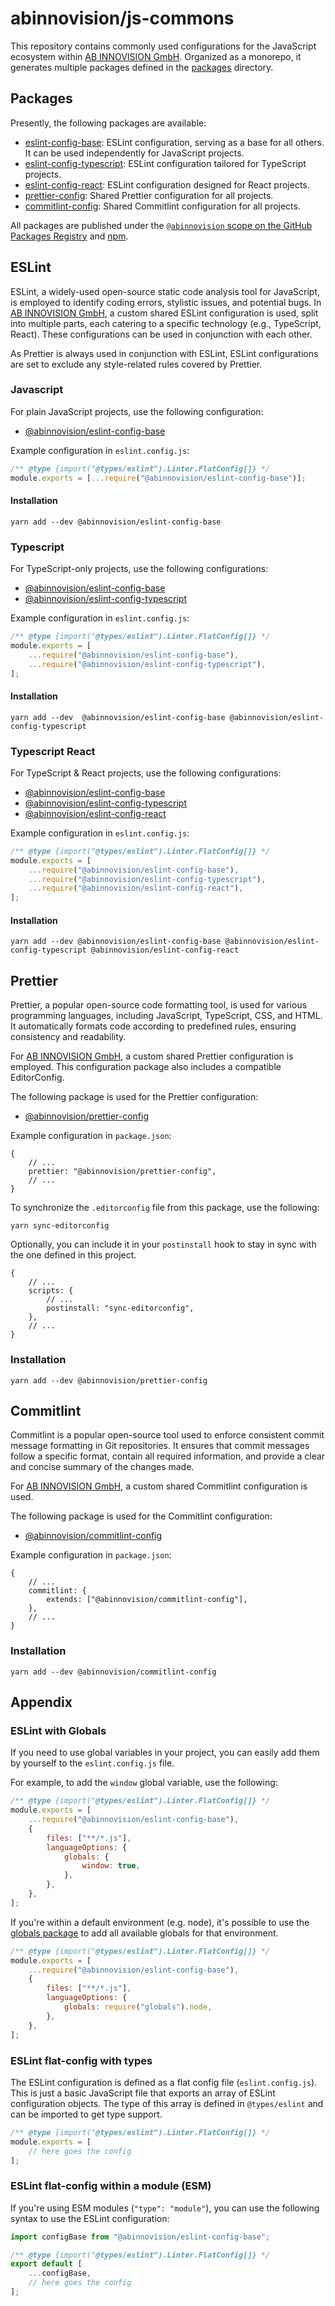 # abinnovision/js-commons

This repository contains commonly used configurations for the JavaScript
ecosystem within [AB INNOVISION GmbH](https://github.com/abinnovision).
Organized as a monorepo, it generates multiple packages defined in
the [packages](./packages) directory.

## Packages

Presently, the following packages are available:

- [eslint-config-base](./packages/eslint-config-base): ESLint configuration,
  serving as a base for all others. It can be used independently for JavaScript
  projects.
- [eslint-config-typescript](./packages/eslint-config-typescript): ESLint
  configuration tailored for TypeScript projects.
- [eslint-config-react](./packages/eslint-config-react): ESLint configuration
  designed for React projects.
- [prettier-config](./packages/prettier-config): Shared Prettier configuration
  for all projects.
- [commitlint-config](./packages/commitlint-config): Shared Commitlint
  configuration for all projects.

All packages are published under
the [`@abinnovision` scope on the GitHub Packages Registry](https://github.com/orgs/abinnovision/packages)
and [npm](https://www.npmjs.com/).

## ESLint

ESLint, a widely-used open-source static code analysis tool for JavaScript, is
employed to identify coding errors, stylistic issues, and potential bugs.
In [AB INNOVISION GmbH](https://github.com/abinnovision), a custom shared ESLint
configuration is used, split into multiple parts, each catering to a specific
technology (e.g., TypeScript, React). These configurations can be used in
conjunction with each other.

As Prettier is always used in conjunction with ESLint, ESLint configurations are
set to exclude any style-related rules covered by Prettier.

### Javascript

For plain JavaScript projects, use the following configuration:

- [@abinnovision/eslint-config-base](./packages/eslint-config-base)

Example configuration in `eslint.config.js`:

```javascript
/** @type {import("@types/eslint").Linter.FlatConfig[]} */
module.exports = [...require("@abinnovision/eslint-config-base")];
```

#### Installation

```shell
yarn add --dev @abinnovision/eslint-config-base
```

### Typescript

For TypeScript-only projects, use the following configurations:

- [@abinnovision/eslint-config-base](./packages/eslint-config-base)
- [@abinnovision/eslint-config-typescript](./packages/eslint-config-typescript)

Example configuration in `eslint.config.js`:

```javascript
/** @type {import("@types/eslint").Linter.FlatConfig[]} */
module.exports = [
	...require("@abinnovision/eslint-config-base"),
	...require("@abinnovision/eslint-config-typescript"),
];
```

#### Installation

```shell
yarn add --dev	@abinnovision/eslint-config-base @abinnovision/eslint-config-typescript
```

### Typescript React

For TypeScript & React projects, use the following configurations:

- [@abinnovision/eslint-config-base](./packages/eslint-config-base)
- [@abinnovision/eslint-config-typescript](./packages/eslint-config-typescript)
- [@abinnovision/eslint-config-react](./packages/eslint-config-react)

Example configuration in `eslint.config.js`:

```javascript
/** @type {import("@types/eslint").Linter.FlatConfig[]} */
module.exports = [
	...require("@abinnovision/eslint-config-base"),
	...require("@abinnovision/eslint-config-typescript"),
	...require("@abinnovision/eslint-config-react"),
];
```

#### Installation

```shell
yarn add --dev @abinnovision/eslint-config-base @abinnovision/eslint-config-typescript @abinnovision/eslint-config-react
```

## Prettier

Prettier, a popular open-source code formatting tool, is used for various
programming languages, including JavaScript, TypeScript, CSS, and HTML. It
automatically formats code according to predefined rules, ensuring consistency
and readability.

For [AB INNOVISION GmbH](https://github.com/abinnovision), a custom shared
Prettier configuration is employed. This configuration package also includes a
compatible EditorConfig.

The following package is used for the Prettier configuration:

- [@abinnovision/prettier-config](./packages/prettier-config)

Example configuration in `package.json`:

```json5
{
	// ...
	prettier: "@abinnovision/prettier-config",
	// ...
}
```

To synchronize the `.editorconfig` file from this package, use the following:

```shell
yarn sync-editorconfig
```

Optionally, you can include it in your `postinstall` hook to stay in sync with
the one defined in this project.

```json5
{
	// ...
	scripts: {
		// ...
		postinstall: "sync-editorconfig",
	},
	// ...
}
```

### Installation

```shell
yarn add --dev @abinnovision/prettier-config
```

## Commitlint

Commitlint is a popular open-source tool used to enforce consistent commit
message formatting in Git repositories. It ensures that commit messages follow a
specific format, contain all required information, and provide a clear and
concise summary of the changes made.

For [AB INNOVISION GmbH](https://github.com/abinnovision), a custom shared
Commitlint configuration is used.

The following package is used for the Commitlint configuration:

- [@abinnovision/commitlint-config](./packages/commitlint-config)

Example configuration in `package.json`:

```json5
{
	// ...
	commitlint: {
		extends: ["@abinnovision/commitlint-config"],
	},
	// ...
}
```

### Installation

```shell
yarn add --dev @abinnovision/commitlint-config
```

## Appendix

### ESLint with Globals

If you need to use global variables in your project, you can easily add them
by yourself to the `eslint.config.js` file.

For example, to add the `window` global variable, use the following:

```javascript
/** @type {import("@types/eslint").Linter.FlatConfig[]} */
module.exports = [
	...require("@abinnovision/eslint-config-base"),
	{
		files: ["**/*.js"],
		languageOptions: {
			globals: {
				window: true,
			},
		},
	},
];
```

If you're within a default environment (e.g. node), it's possible to use
the [globals package](https://www.npmjs.com/package/globals) to add all
available globals for that environment.

```javascript
/** @type {import("@types/eslint").Linter.FlatConfig[]} */
module.exports = [
	...require("@abinnovision/eslint-config-base"),
	{
		files: ["**/*.js"],
		languageOptions: {
			globals: require("globals").node,
		},
	},
];
```

### ESLint flat-config with types

The ESLint configuration is defined as a flat config file (`eslint.config.js`).
This is just a basic JavaScript file that exports an array of ESLint
configuration objects. The type of this array is defined in `@types/eslint` and
can be imported to get type support.

```javascript
/** @type {import("@types/eslint").Linter.FlatConfig[]} */
module.exports = [
	// here goes the config
];
```

### ESLint flat-config within a module (ESM)

If you're using ESM modules (`"type": "module"`),
you can use the following syntax to use the ESLint configuration:

```javascript
import configBase from "@abinnovision/eslint-config-base";

/** @type {import("@types/eslint").Linter.FlatConfig[]} */
export default [
	...configBase,
	// here goes the config
];
```
